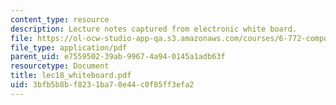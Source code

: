 ```yaml
---
content_type: resource
description: Lecture notes captured from electronic white board.
file: https://ol-ocw-studio-app-qa.s3.amazonaws.com/courses/6-772-compound-semiconductor-devices-spring-2003/3bfb5b8bf8231ba70e44c0f85ff3efa2_lec18_whiteboard.pdf
file_type: application/pdf
parent_uid: e7559502-39ab-9967-4a94-0145a1adb63f
resourcetype: Document
title: lec18_whiteboard.pdf
uid: 3bfb5b8b-f823-1ba7-0e44-c0f85ff3efa2
---
```

